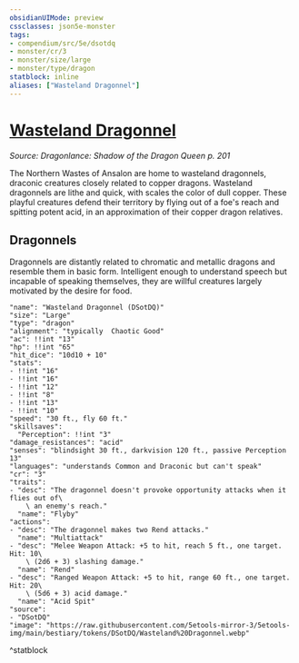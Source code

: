 ```yaml
---
obsidianUIMode: preview
cssclasses: json5e-monster
tags:
- compendium/src/5e/dsotdq
- monster/cr/3
- monster/size/large
- monster/type/dragon
statblock: inline
aliases: ["Wasteland Dragonnel"]
---
```

# [Wasteland Dragonnel](Mechanics\bestiary\dragon/wasteland-dragonnel-dsotdq.md)
*Source: Dragonlance: Shadow of the Dragon Queen p. 201*  

The Northern Wastes of Ansalon are home to wasteland dragonnels, draconic creatures closely related to copper dragons. Wasteland dragonnels are lithe and quick, with scales the color of dull copper. These playful creatures defend their territory by flying out of a foe's reach and spitting potent acid, in an approximation of their copper dragon relatives.

## Dragonnels

Dragonnels are distantly related to chromatic and metallic dragons and resemble them in basic form. Intelligent enough to understand speech but incapable of speaking themselves, they are willful creatures largely motivated by the desire for food.

```statblock
"name": "Wasteland Dragonnel (DSotDQ)"
"size": "Large"
"type": "dragon"
"alignment": "typically  Chaotic Good"
"ac": !!int "13"
"hp": !!int "65"
"hit_dice": "10d10 + 10"
"stats":
- !!int "16"
- !!int "16"
- !!int "12"
- !!int "8"
- !!int "13"
- !!int "10"
"speed": "30 ft., fly 60 ft."
"skillsaves":
  "Perception": !!int "3"
"damage_resistances": "acid"
"senses": "blindsight 30 ft., darkvision 120 ft., passive Perception 13"
"languages": "understands Common and Draconic but can't speak"
"cr": "3"
"traits":
- "desc": "The dragonnel doesn't provoke opportunity attacks when it flies out of\
    \ an enemy's reach."
  "name": "Flyby"
"actions":
- "desc": "The dragonnel makes two Rend attacks."
  "name": "Multiattack"
- "desc": "Melee Weapon Attack: +5 to hit, reach 5 ft., one target. Hit: 10\
    \ (2d6 + 3) slashing damage."
  "name": "Rend"
- "desc": "Ranged Weapon Attack: +5 to hit, range 60 ft., one target. Hit: 20\
    \ (5d6 + 3) acid damage."
  "name": "Acid Spit"
"source":
- "DSotDQ"
"image": "https://raw.githubusercontent.com/5etools-mirror-3/5etools-img/main/bestiary/tokens/DSotDQ/Wasteland%20Dragonnel.webp"
```
^statblock